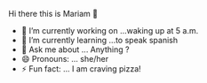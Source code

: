  Hi there this is Mariam 👋




- 🔭 I’m currently working on ...waking up at 5 a.m.
- 🌱 I’m currently learning ...to speak spanish 
- 💬 Ask me about ... Anything ?
- 😄 Pronouns: ... she/her
- ⚡ Fun fact: ... I am craving pizza!

